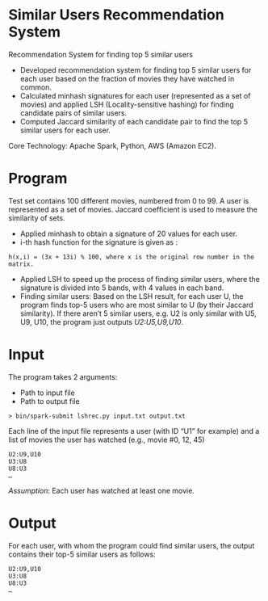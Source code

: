 # Similar Users Recommendation System
Recommendation System for finding top 5 similar users

- Developed recommendation system for finding top 5 similar users for each user based on the fraction of movies they have watched in common.
- Calculated minhash signatures for each user (represented as a set of movies) and applied LSH (Locality-sensitive hashing) for finding candidate pairs of similar users.
- Computed Jaccard similarity of each candidate pair to find the top 5 similar users for each user.

Core Technology: Apache Spark, Python, AWS (Amazon EC2).

# Program
Test set contains 100 different movies, numbered from 0 to 99. A user is represented as a set of movies. Jaccard coefficient is used to measure the similarity of sets.

- Applied minhash to obtain a signature of 20 values for each user.
- i-th hash function for the signature is given as : 
```
h(x,i) = (3x + 13i) % 100, where x is the original row number in the matrix. 
```

- Applied LSH to speed up the process of finding similar users, where the signature is divided into 5 bands, with 4 values in each band.
- Finding similar users: Based on the LSH result, for each user U, the program finds top-5 users who are most similar to U (by their Jaccard similarity). If there aren’t 5 similar users, e.g. U2 is only similar with U5, U9, U10, the program just outputs *U2:U5,U9,U10*.

# Input
The program takes 2 arguments:
- Path to input file
- Path to output file

```
> bin/spark-submit lshrec.py input.txt output.txt
```

Each line of the input file represents a user (with ID “U1” for example) and a list of movies the user has watched (e.g., movie \#0, 12, 45)

```
U2:U9,U10
U3:U8
U8:U3
…
```

*Assumption*: Each user has watched at least one movie.

# Output
For each user, with whom the program could find similar users, the output contains their top-5 similar users as follows:
```
U2:U9,U10
U3:U8
U8:U3
…
```
